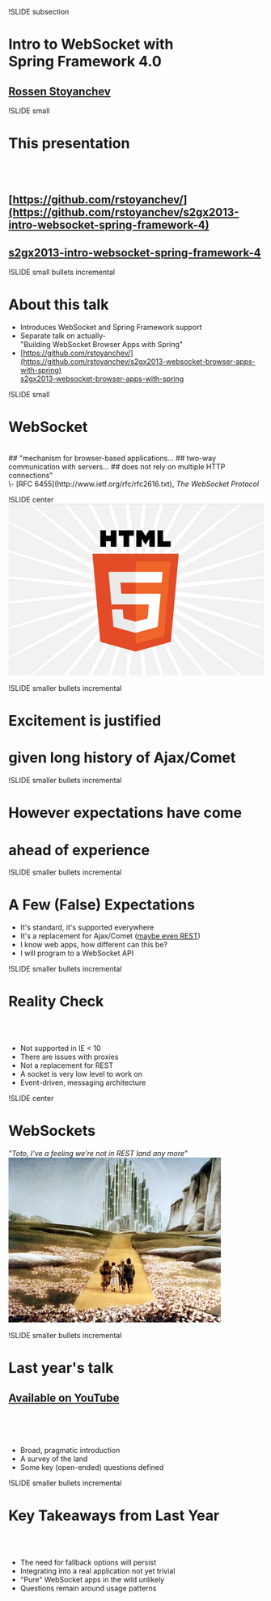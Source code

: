 !SLIDE subsection

# Intro to WebSocket with<br>Spring Framework 4.0
## [Rossen Stoyanchev](http://twitter.com/rstoya05)

!SLIDE small
# This presentation
<br><br>
## [https://github.com/rstoyanchev/](https://github.com/rstoyanchev/s2gx2013-intro-websocket-spring-framework-4)
## [s2gx2013-intro-websocket-spring-framework-4](https://github.com/rstoyanchev/s2gx2013-intro-websocket-spring-framework-4)

!SLIDE small bullets incremental
# About this talk

* Introduces WebSocket and Spring Framework support
* Separate talk on actually-<br>"Building WebSocket Browser Apps with Spring"
* [https://github.com/rstoyanchev/](https://github.com/rstoyanchev/s2gx2013-websocket-browser-apps-with-spring)<br>[s2gx2013-websocket-browser-apps-with-spring](https://github.com/rstoyanchev/s2gx2013-websocket-browser-apps-with-spring)

!SLIDE small
# WebSocket
<br>
## "mechanism for browser-based applications...
## two-way communication with servers...
## does not rely on multiple HTTP connections"
<br>
\- [RFC 6455](http://www.ietf.org/rfc/rfc2616.txt), <i>The WebSocket Protocol</i>

!SLIDE center
![HTML5 logo](html5.png)

!SLIDE smaller bullets incremental
# Excitement is justified
# given long history of Ajax/Comet

!SLIDE smaller bullets incremental
# However expectations have come
# ahead of experience

!SLIDE smaller bullets incremental
# A Few (False) Expectations

* It's standard, it's supported everywhere
* It's a replacement for Ajax/Comet ([maybe even REST](http://www.infoq.com/news/2012/02/websockets-rest))
* I know web apps, how different can this be?
* I will program to a WebSocket API

!SLIDE smaller bullets incremental
# Reality Check
<br><br>
* Not supported in IE < 10
* There are issues with proxies
* Not a replacement for REST
* A socket is very low level to work on
* Event-driven, messaging architecture

!SLIDE center
# WebSockets
_"Toto, I've a feeling we're not in REST land any more"_
<br>
![Wizard of Oz](WizardYellowBrick.jpg)

!SLIDE smaller bullets incremental
# Last year's talk
## [Available on YouTube](http://www.youtube.com/watch?v=z-CYO1ABCp4)
<br><br><br>
* Broad, pragmatic introduction
* A survey of the land
* Some key (open-ended) questions defined

!SLIDE smaller bullets incremental
# Key Takeaways from Last Year
<br><br>
* The need for fallback options will persist
* Integrating into a real application not yet trivial
* "Pure" WebSocket apps in the wild unlikely
* Questions remain around usage patterns






